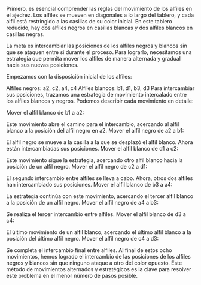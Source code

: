 Primero, es esencial comprender las reglas del movimiento de los alfiles en el ajedrez. Los alfiles se mueven en diagonales a lo largo del tablero, y cada alfil está restringido a las casillas de su color inicial. En este tablero reducido, hay dos alfiles negros en casillas blancas y dos alfiles blancos en casillas negras.

La meta es intercambiar las posiciones de los alfiles negros y blancos sin que se ataquen entre sí durante el proceso. Para lograrlo, necesitamos una estrategia que permita mover los alfiles de manera alternada y gradual hacia sus nuevas posiciones.

Empezamos con la disposición inicial de los alfiles:

Alfiles negros: a2, c2, a4, c4
Alfiles blancos: b1, d1, b3, d3
Para intercambiar sus posiciones, trazamos una estrategia de movimiento intercalado entre los alfiles blancos y negros. Podemos describir cada movimiento en detalle:

Mover el alfil blanco de b1 a a2:

Este movimiento abre el camino para el intercambio, acercando al alfil blanco a la posición del alfil negro en a2.
Mover el alfil negro de a2 a b1:

El alfil negro se mueve a la casilla a la que se desplazó el alfil blanco. Ahora están intercambiadas sus posiciones.
Mover el alfil blanco de d1 a c2:

Este movimiento sigue la estrategia, acercando otro alfil blanco hacia la posición de un alfil negro.
Mover el alfil negro de c2 a d1:

El segundo intercambio entre alfiles se lleva a cabo. Ahora, otros dos alfiles han intercambiado sus posiciones.
Mover el alfil blanco de b3 a a4:

La estrategia continúa con este movimiento, acercando el tercer alfil blanco a la posición de un alfil negro.
Mover el alfil negro de a4 a b3:

Se realiza el tercer intercambio entre alfiles.
Mover el alfil blanco de d3 a c4:

El último movimiento de un alfil blanco, acercando el último alfil blanco a la posición del último alfil negro.
Mover el alfil negro de c4 a d3:

Se completa el intercambio final entre alfiles.
Al final de estos ocho movimientos, hemos logrado el intercambio de las posiciones de los alfiles negros y blancos sin que ninguno ataque a otro del color opuesto. Este método de movimientos alternados y estratégicos es la clave para resolver este problema en el menor número de pasos posible.